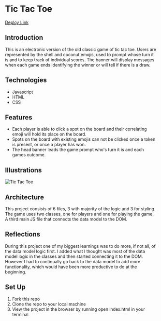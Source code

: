 # Tic Tac Toe

[Deploy Link](https://megschuetz.github.io/Tic-Tac-Toe/)

## Introduction

This is an electronic version of the old classic game of tic tac toe. Users are represented by the shell and coconut emojis, used to prompt whose turn it is and to keep track of individual scores. The banner will display messages when each game ends identifying the winner or will tell if there is a draw.

## Technologies

- Javascript
- HTML
- CSS

## Features

- Each player is able to click a spot on the board and their correlating emoji will hold its place on the board.
- Spots on the board with existing emojis can not be clicked once a token is present, or once a player has won.
- The head banner leads the game prompt who's turn it is and each games outcome.

## Illustrations

![Tic Tac Toe](https://media.giphy.com/media/vZ968uVenNoCquDmzA/giphy.gif)


## Architecture

This project consists of 6 files, 3 with majority of the logic and 3 for styling. The game uses two classes, one for players and one for playing the game. A third main JS file that connects the data model to the DOM.  

## Reflections

During this project one of my biggest learnings was to do more, if not all, of the data model logic first. I added what I thought was most of the data model logic in the classes and then started connecting it to the DOM. However I had to continually go back to the data model to add more functionality, which would have been more productive to do at the beginning.   

## Set Up

1. Fork this repo
2. Clone the repo to your local machine
3. View the project in the browser by running open index.html in your terminal
